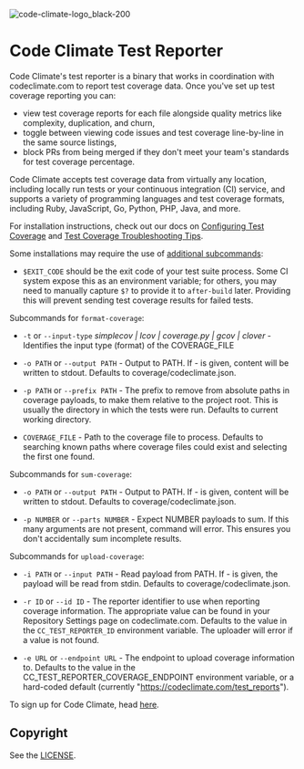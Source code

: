 ![code-climate-logo_black-200](https://user-images.githubusercontent.com/18341459/47682820-32937480-db93-11e8-9d81-e5052a22453b.png)

# Code Climate Test Reporter

Code Climate's test reporter is a binary that works in coordination with codeclimate.com to report test coverage data. Once you've set up test coverage reporting you can:
* view test coverage reports for each file alongside quality metrics like complexity, duplication, and churn,
* toggle between viewing code issues and test coverage line-by-line in the same source listings,
* block PRs from being merged if they don't meet your team's standards for test coverage percentage.

Code Climate accepts test coverage data from virtually any location, including locally run tests or your continuous integration (CI) service, and supports a variety of programming languages and test coverage formats, including Ruby, JavaScript, Go, Python, PHP, Java, and more.

For installation instructions, check out our docs on [Configuring Test Coverage](https://docs.codeclimate.com/docs/configuring-test-coverage) and [Test Coverage Troubleshooting Tips](https://docs.codeclimate.com/docs/test-coverage-troubleshooting-tips).

Some installations may require the use of [additional subcommands](https://docs.codeclimate.com/docs/configuring-test-coverage#section-list-of-subcommands):

- `$EXIT_CODE` should be the exit code of your test suite process. Some CI system expose this as an environment variable; for others, you may need to manually capture `$?` to provide it to `after-build` later. Providing this will prevent sending test coverage results for failed tests.

Subcommands for `format-coverage`:

- `-t` or  `--input-type` *simplecov | lcov | coverage.py | gcov | clover* - Identifies the input type (format) of the COVERAGE_FILE

- `-o PATH` or  `--output PATH` - Output to PATH. If - is given, content will be written to stdout. Defaults to coverage/codeclimate.json.

- `-p PATH` or `--prefix PATH` - The prefix to remove from absolute paths in coverage payloads, to make them relative to the project root. This is usually the directory in which the tests were run. Defaults to current working directory.

- `COVERAGE_FILE` - Path to the coverage file to process. Defaults to searching known paths where coverage files could exist and selecting the first one found.

Subcommands for `sum-coverage`:

- `-o PATH` or  `--output PATH` - Output to PATH. If - is given, content will be written to stdout. Defaults to coverage/codeclimate.json.

- `-p NUMBER` or `--parts NUMBER` - Expect NUMBER payloads to sum. If this many arguments are not present, command will error. This ensures you don't accidentally sum incomplete results.

Subcommands for `upload-coverage`:

- `-i PATH` or `--input PATH` - Read payload from PATH. If - is given, the payload will be read from stdin. Defaults to coverage/codeclimate.json.

- `-r ID` or  `--id ID` - The reporter identifier to use when reporting coverage information. The appropriate value can be found in your Repository Settings page on codeclimate.com. Defaults to the value in the `CC_TEST_REPORTER_ID` environment variable. The uploader will error if a value is not found.

- `-e URL` or `--endpoint URL` - The endpoint to upload coverage information to. Defaults to the value in the CC_TEST_REPORTER_COVERAGE_ENDPOINT environment variable, or a hard-coded default (currently "https://codeclimate.com/test_reports").


To sign up for Code Climate, head [here](https://codeclimate.com/quality/pricing/).


## Copyright

See the [LICENSE](https://github.com/codeclimate/test-reporter/blob/master/LICENSE).
